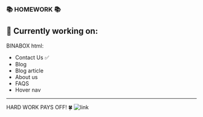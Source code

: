 ### 📚 HOMEWORK 📚

## 📒 Currently working on:
BINABOX html:
- Contact Us ✅
- Blog
- Blog article
- About us
- FAQS
- Hover nav
---
HARD WORK PAYS OFF! 🍀
![link](https://octodex.github.com/images/mona-the-rivetertocat.png)
